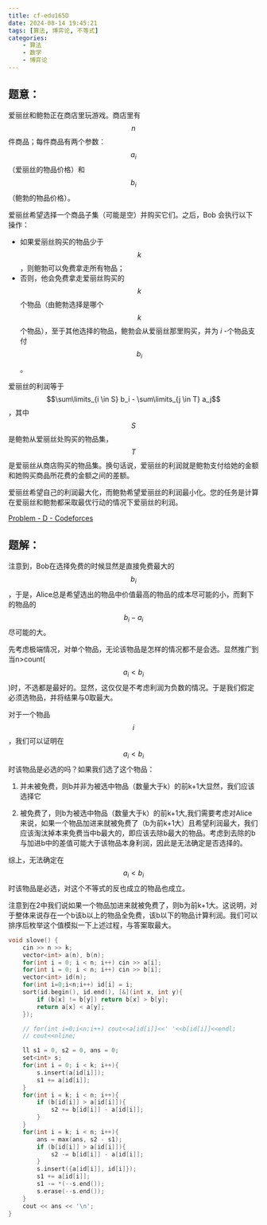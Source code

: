 ```yaml
---
title: cf-edu165D
date: 2024-08-14 19:45:21
tags: [算法, 博弈论, 不等式]
categories: 
	- 算法
	- 数学
	- 博弈论
---
```

## 题意：

爱丽丝和鲍勃正在商店里玩游戏。商店里有 $$n$$ 件商品；每件商品有两个参数： $$a_i$$ （爱丽丝的物品价格）和 $$b_i$$ （鲍勃的物品价格）。

爱丽丝希望选择一个商品子集（可能是空）并购买它们。之后，Bob 会执行以下操作：

- 如果爱丽丝购买的物品少于 $$k$$ ，则鲍勃可以免费拿走所有物品；
- 否则，他会免费拿走爱丽丝购买的$$k$$ 个物品（由鲍勃选择是哪个 $$k$$ 个物品），至于其他选择的物品，鲍勃会从爱丽丝那里购买，并为 $i$ -个物品支付 $$b_i$$。

爱丽丝的利润等于 $$\sum\limits_{i \in S} b_i - \sum\limits_{j \in T} a_j$$ ，其中$$S$$ 是鲍勃从爱丽丝处购买的物品集， $$T$$ 是爱丽丝从商店购买的物品集。换句话说，爱丽丝的利润就是鲍勃支付给她的金额和她购买商品所花费的金额之间的差额。

爱丽丝希望自己的利润最大化，而鲍勃希望爱丽丝的利润最小化。您的任务是计算在爱丽丝和鲍勃都采取最优行动的情况下爱丽丝的利润。

[Problem - D - Codeforces](https://codeforces.com/contest/1969/problem/D)

## 题解：

注意到，Bob在选择免费的时候显然是直接免费最大的$$b_i$$，于是，Alice总是希望选出的物品中价值最高的物品的成本尽可能的小，而剩下的物品的$$b_i - a_i$$尽可能的大。

先考虑极端情况，对单个物品，无论该物品是怎样的情况都不是会选。显然推广到当n>count($$a_i<b_i$$)时，不选都是最好的。显然，这仅仅是不考虑利润为负数的情况。于是我们假定必须选物品，并将结果与0取最大。

对于一个物品$$i$$，我们可以证明在$$a_i < b_i$$时该物品是必选的吗？如果我们选了这个物品：

1. 并未被免费，则b并非为被选中物品（数量大于k）的前k+1大显然，我们应该选择它

2. 被免费了，则b为被选中物品（数量大于k）的前k+1大,我们需要考虑对Alice来说，如果一个物品加进来就被免费了（b为前k+1大）且希望利润最大，我们应该淘汰掉本来免费当中b最大的，即应该去除b最大的物品。考虑到去除的b与加进b中的差值可能大于该物品本身利润，因此是无法确定是否选择的。

综上，无法确定在$$a_i < b_i$$时该物品是必选，对这个不等式的反也成立的物品也成立。

注意到在2中我们说如果一个物品加进来就被免费了，则b为前k+1大。这说明，对于整体来说存在一个b该b以上的物品全免费，该b以下的物品计算利润。我们可以排序后枚举这个值模拟一下上述过程，与答案取最大。

```cpp
void slove() {
    cin >> n >> k;
    vector<int> a(n), b(n);
    for(int i = 0; i < n; i++) cin >> a[i];
    for(int i = 0; i < n; i++) cin >> b[i];
    vector<int> id(n);
    for(int i=0;i<n;i++) id[i] = i;
    sort(id.begin(), id.end(), [&](int x, int y){
        if (b[x] != b[y]) return b[x] > b[y];
        return a[x] < a[y];
    });

    // for(int i=0;i<n;i++) cout<<a[id[i]]<<' '<<b[id[i]]<<endl;
    // cout<<nline;

    ll s1 = 0, s2 = 0, ans = 0;
    set<int> s;
    for(int i = 0; i < k; i++){
        s.insert(a[id[i]]);
        s1 += a[id[i]];
    }
    for(int i = k; i < n; i++){
        if (b[id[i]] > a[id[i]]){
            s2 += b[id[i]] - a[id[i]];
        }
    }
    for(int i = k; i < n; i++){
        ans = max(ans, s2 - s1);
        if (b[id[i]] > a[id[i]]){
            s2 -= b[id[i]] - a[id[i]];
        }
        s.insert({a[id[i]], id[i]});
        s1 += a[id[i]];
        s1 -= *(--s.end());
        s.erase(--s.end());
    }
    cout << ans << '\n';
}
```
